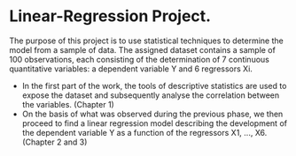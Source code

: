 # Linear-Regression Project.
The purpose of this project is to use statistical techniques to determine the model from a sample of data. The assigned dataset contains a sample of 100 observations, each consisting of the determination of 7 continuous quantitative variables: a dependent variable Y and 6 regressors Xi.

- In the first part of the work, the tools of descriptive statistics are used to expose the dataset and subsequently analyse the correlation between the variables. (Chapter 1) <br>
 - On the basis of what was observed during the previous phase, we then proceed to find a linear regression model describing the development of the dependent variable Y as a function of the regressors X1, ..., X6. (Chapter 2 and 3)
